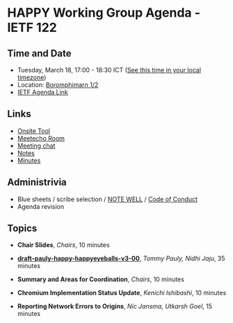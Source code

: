 # HAPPY Working Group Agenda - IETF 122

## Time and Date

* Tuesday, March 18, 17:00 - 18:30 ICT ([See this time in your local timezone](https://www.timeanddate.com/worldclock/fixedtime.html?msg=HAPPY+at+IETF+122&iso=20250318T17&p1=28&ah=1&am=30))
* Location: [Boromphimarn 1/2](https://datatracker.ietf.org/meeting/122/floor-plan?room=boromphimarn-1-2)
* [IETF Agenda Link](https://datatracker.ietf.org/meeting/122/agenda/?show=happy)

## Links

* [Onsite Tool](https://meetings.conf.meetecho.com/onsite122/?group=happy&short=happy&item=1)
* [Meetecho Room](https://meetings.conf.meetecho.com/ietf122/?group=happy&short=happy&item=1)
* [Meeting chat](https://zulip.ietf.org/#narrow/stream/happy)
* [Notes](https://notes.ietf.org/notes-ietf-122-happy)
* [Minutes](https://datatracker.ietf.org/doc/minutes-122-happy/)

## Administrivia

* Blue sheets / scribe selection / [NOTE WELL](https://www.ietf.org/about/note-well.html) / [Code of Conduct](https://www.rfc-editor.org/rfc/rfc7154.html)
* Agenda revision

## Topics

- **Chair Slides**, _Chairs_, 10 minutes

- **[draft-pauly-happy-happyeyeballs-v3-00](https://datatracker.ietf.org/doc/draft-pauly-happy-happyeyeballs-v3/)**, _Tommy Pauly, Nidhi Jaju_, 35 minutes

- **Summary and Areas for Coordination**, _Chairs_, 10 minutes

- **Chromium Implementation Status Update**, _Kenichi Ishibashi_, 10 minutes

- **Reporting Network Errors to Origins**, _Nic Jansma, Utkarsh Goel_, 15 minutes